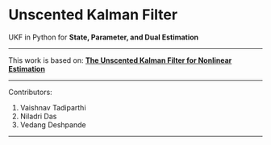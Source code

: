 # Unscented Kalman Filter
UKF in Python for **State, Parameter, and Dual Estimation**
****
This work is based on:
**[The Unscented Kalman Filter for Nonlinear Estimation]( https://www.seas.harvard.edu/courses/cs281/papers/unscented.pdf)**
****
Contributors:
1. Vaishnav Tadiparthi
2. Niladri Das
3. Vedang Deshpande
****
